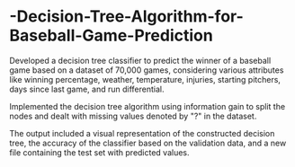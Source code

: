 # -Decision-Tree-Algorithm-for-Baseball-Game-Prediction

Developed a decision tree classifier to predict the winner of a baseball game based on a dataset of 70,000 games, considering various attributes like winning percentage, weather, temperature, injuries, starting pitchers, days since last game, and run differential.

Implemented the decision tree algorithm using information gain to split the nodes and dealt with missing values denoted by "?" in the dataset.

The output included a visual representation of the constructed decision tree, the accuracy of the classifier based on the validation data, and a new file containing the test set with predicted values.

